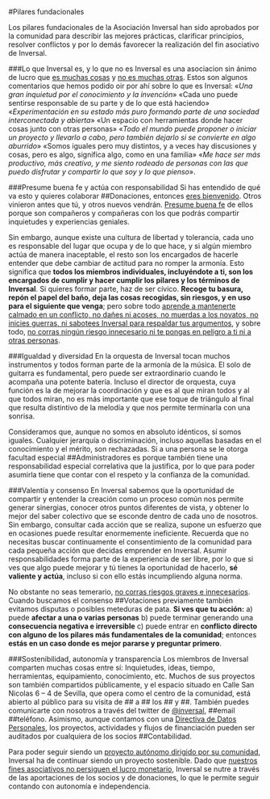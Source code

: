 #Pilares fundacionales

Los pilares fundacionales de la Asociación Inversal han sido aprobados por la comunidad para describir las mejores prácticas, clarificar principios, resolver conflictos y por lo demás favorecer la realización del fin asociativo de Inversal. 

###Lo que Inversal es, y lo que no es
Inversal es una asociacion sin ánimo de lucro que [es muchas cosas](https://github.com/inversal/Inversal-Org/blob/master/Bienvenida_a_Inversal.md) y [no es muchas otras](https://github.com/inversal/Inversal-Org/blob/master/Lo_que_Inversal_no_es.md). Estos son algunos comentarios que hemos podido oir por ahí sobre lo que es Inversal: «*Una gran inquietud por el conocimiento y la invención*» «Cada uno puede sentirse responsable de su parte y de lo que está haciendo»  «*Experimentación en su estado más puro formando parte de una sociedad interconectada y abierta*» «Un espacio con herramientas donde hacer cosas junto con otras personas» «*Todo el mundo puede proponer o iniciar un proyecto y llevarlo a cabo, pero también dejarlo si se convierte en algo aburrido*» «Somos iguales pero muy distintos, y a veces hay discusiones y cosas, pero es algo, significa algo, como en una familia» «*Me hace ser más productivo, más creativo, y me siento rodeado de personas con las que puedo disfrutar y compartir lo que soy y lo que pienso*».

###Presume buena fe y actúa con responsabilidad
Si has entendido de qué va esto y quieres colaborar ##Donaciones, entonces [eres bienvenido](https://github.com/inversal/Inversal-Org/blob/master/Bienvenida_a_Inversal.md). Otros vinieron antes que tú, y otros nuevos vendrán. [Presume buena fe](https://github.com/inversal/Inversal-Org/blob/master/Directivas/Directiva_Presume_buena_fe.md) de ellos porque son compañeros y compañeras con los que podrás compartir inquietudes y experiencias geniales. 

Sin embargo, aunque existe una cultura de libertad y tolerancia, cada uno es responsable del lugar que ocupa y de lo que hace, y si algún miembro actúa de manera inaceptable, el resto son los encargados de hacerle entender que debe cambiar de actitud para no romper la armonía. Esto significa que **todos los miembros individuales, incluyéndote a ti, son los encargados de cumplir y hacer cumplir los pilares y los términos de Inversal**. Si quieres formar parte, haz de ser cívico. **Recoge tu basura, repón el papel del baño, deja las cosas recogidas, sin riesgos, y en uso para el siguiente que venga**; pero sobre todo [aprende a mantenerte calmado en un conflicto, no dañes ni acoses, no muerdas a los novatos, no inicies guerras, ni sabotees Inversal para respaldar tus argumentos](https://github.com/inversal/Inversal-Org/blob/master/Directivas/Directiva_Presume_buena_fe.md), y sobre todo, [no corras ningún riesgo innecesario ni te pongas en peligro a ti ni a otras personas](https://github.com/inversal/Inversal-Org/blob/master/Directivas/Directiva_de_Seguridad.md).

###Igualdad y diversidad
En la orquesta de Inversal tocan muchos instrumentos y todos forman parte de la armonía de la música. El solo de guitarra es fundamental, pero puede ser extraordinario cuando le acompaña una potente batería. Incluso el director de orquesta, cuya función es la de mejorar la coordinación y que es al que miran todos y al que todos miran, no es más importante que ese toque de triángulo al final que resulta distintivo de la melodía y que nos permite terminarla con una sonrisa. 

Consideramos que, aunque no somos en absoluto idénticos, sí somos iguales. Cualquier jerarquía o discriminación, incluso aquellas basadas en el conocimiento y el mérito, son rechazadas. Si a una persona se le otorga facultad especial ##Administradores es porque también tiene una responsabilidad especial correlativa que la justifica, por lo que para poder asumirla tiene que contar con el respeto y la confianza de la comunidad.

###Valentía y consenso 
En Inversal sabemos que la oportunidad de compartir y entender la creación como un proceso común nos permite generar sinergias, conocer otros puntos diferentes de vista, y obtener lo mejor del saber colectivo que se esconde dentro de cada uno de nosotros. Sin embargo, consultar cada acción que se realiza, supone un esfuerzo que en ocasiones puede resultar enormemente ineficiente. Recuerda que no necesitas buscar continuamente el consentimiento de la comunidad para cada pequeña acción que decidas emprender en Inversal. Asumir responsabilidades forma parte de la experiencia de ser libre, por lo que si ves que algo puede mejorar y tú tienes la oportunidad de hacerlo, **sé valiente y actúa**, incluso si con ello estás incumpliendo alguna norma. 

No obstante no seas temerario, [no corras riesgos graves e innecesarios](https://github.com/inversal/Inversal-Org/blob/master/Directivas/Directiva_de_Seguridad.md). Cuando buscamos el consenso ##Votaciones previamente también evitamos disputas o posibles meteduras de pata. **Si ves que tu acción:** a) puede **afectar a una o varias personas** b) puede terminar generando una **consecuencia negativa e irreversible** c) puede entrar en **conflicto directo con alguno de los pilares más fundamentales de la comunidad**; entonces **estás en un caso donde es mejor pararse y preguntar primero**.

###Sostenibilidad, autonomía y transparencia
Los miembros de Inversal comparten muchas cosas entre sí: Inquietudes, ideas, tiempo, herramientas, equipamiento, conocimiento, etc. Muchos de sus proyectos son también compartidos públicamente, y el espacio situado en Calle San Nicolas 6 – 4 de Sevilla, que opera como el centro de la comunidad, está abierto al público para su visita de ## a ## los ## y ##. También puedes comunicarte con nosotros a través del twitter de [@inversal](https://twitter.com/inversal_svq), ##email ##teléfono. Asimismo, aunque contamos con una [Directiva de Datos Personales](https://github.com/inversal/Inversal-Org/blob/master/Directivas/Directiva_de_datos_personales.md), los proyectos, actividades y flujos de financiación pueden ser auditados por cualquiera de los socios ##Contabilidad. 

Para poder seguir siendo un [proyecto autónomo dirigido por su comunidad](https://github.com/inversal/Inversal-Org/blob/master/Bienvenida_a_Inversal.md), Inversal ha de continuar siendo un proyecto sostenible. Dado que [nuestros fines asociativos no persiguen el lucro monetario](https://github.com/inversal/Inversal-Org/blob/master/Lo_que_Inversal_no_es.md), Inversal se nutre a través de las aportaciones de los socios y de donaciones, lo que le permite seguir contando con autonomía e independencia. 
